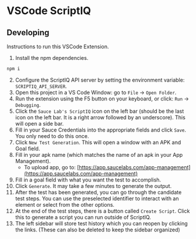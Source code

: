 # VSCode ScriptIQ

## Developing

Instructions to run this VSCode Extension.

1. Install the npm dependencies.
```bash
npm i
```
2. Configure the ScriptIQ API server by setting the environment variable: `SCRIPTIQ_API_SERVER`.
3. Open this project in a VS Code Window: go to `File` -> `Open Folder`.
4. Run the extension using the F5 button on your keyboard, or click: `Run` -> `Debugging`.
5. Click the `Sauce Lab's ScriptIQ` icon on the left bar (should be the last icon on the left bar. It is a right arrow followed by an underscore). This will open a side bar.
6. Fill in your Sauce Credentials into the appropriate fields and click `Save`. You only need to do this once.
7. Click `New Test Generation`. This will open a window with an APK and Goal field.
8. Fill in your apk name (which matches the name of an apk in your App Management).
	* To upload app, go to: [https://app.saucelabs.com/app-management](https://app.saucelabs.com/app-management) 
9. Fill in a goal field with what you want the test to accomplish.
10. Click `Generate`. It may take a few minutes to generate the output.
11. After the test has been generated, you can go through the candidate test steps. You can use the preselected identifier to interact with an element or select from the other options.
12. At the end of the test steps, there is a button called `Create Script`. Click this to generate a script you can run outside of ScriptIQ.
13. The left sidebar will store test history which you can reopen by clicking the links. (These can also be deleted to keep the sidebar organized)
